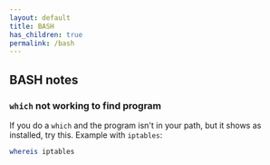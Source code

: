```yaml
---
layout: default
title: BASH
has_children: true
permalink: /bash
---
```


## BASH notes

### `which` not working to find program
If you do a `which` and the program isn't in your path, but it shows as installed, try this. Example with `iptables`:
```bash
whereis iptables
```
